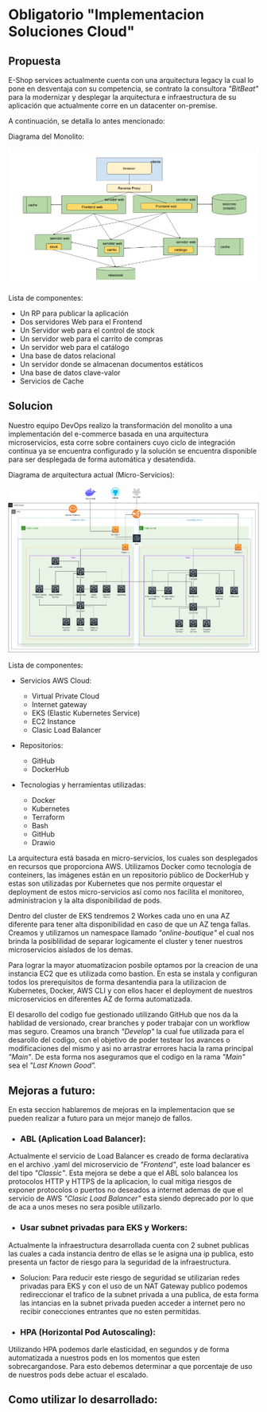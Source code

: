 # Obligatorio "Implementacion Soluciones Cloud"

## Propuesta

E-Shop services actualmente cuenta con una arquitectura legacy la cual lo pone en desventaja con su competencia, se contrato la consultora *"BitBeat"* para la modernizar y desplegar la arquitectura e infraestructura de su aplicación que actualmente corre en un datacenter on-premise.

A continuación, se detalla lo antes mencionado:

Diagrama del Monolito:

![Monolito](https://github.com/ggomez97/obl-cloud-2022/blob/develop/online-boutique/docs/img/Monolito.png)

Lista de componentes:
- Un RP para publicar la aplicación
- Dos servidores Web para el Frontend
- Un Servidor web para el control de stock
- Un servidor web para el carrito de compras
- Un servidor web para el catálogo
- Una base de datos relacional
- Un servidor donde se almacenan documentos estáticos
- Una base de datos clave-valor
- Servicios de Cache

## Solucion

Nuestro equipo DevOps realizo la transformación del monolito a una implementación del e-commerce basada en una arquitectura microservicios, esta corre sobre containers cuyo ciclo de integración continua ya se encuentra configurado y la solución se encuentra disponible para ser desplegada de forma automática y desatendida.

Diagrama de arquitectura actual (Micro-Servicios):

![Diagrama](https://github.com/ggomez97/obl-cloud-2022/blob/develop/online-boutique/docs/img/Arquitectura%203.drawio%20(1).png)

Lista de componentes: 

- Servicios AWS Cloud:
  - Virtual Private Cloud
  - Internet gateway
  - EKS (Elastic Kubernetes Service)
  - EC2 Instance
  - Clasic Load Balancer

- Repositorios:
  - GitHub
  - DockerHub

- Tecnologias y herramientas utilizadas:
  - Docker
  - Kubernetes
  - Terraform
  - Bash
  - GitHub
  - Drawio

La arquitectura está basada en micro-servicios, los cuales son desplegados en recursos que proporciona AWS.
Utilizamos Docker como tecnología de conteiners, las imágenes están en un repositorio público de DockerHub y estas son utilizadas por Kubernetes que nos permite orquestar el deployment de estos micro-servicios así como nos facilita el monitoreo, administracion y la alta disponibilidad de pods.

Dentro del cluster de EKS tendremos 2 Workes cada uno en una AZ diferente para tener alta disponibilidad en caso de que un AZ tenga fallas.
Creamos y utilizamos un namespace llamado *"online-boutique"* el cual nos brinda la posiblilidad de separar logicamente el cluster y tener nuestros microservicios aislados de los demas.

Para lograr la mayor atuomatizacion posbile optamos por la creacion de una instancia EC2 que es utilizada como bastion.
En esta se instala y configuran todos los prerequisitos de forma desantendia para la utilizacion de Kubernetes, Docker, AWS CLI y con ellos hacer el deployment de nuestros microservicios en diferentes AZ de forma automatizada.

El desarollo del codigo fue gestionado utilizando GitHub que nos da la hablidad de versionado, crear branches y poder trabajar con un workflow mas seguro.
Creamos una branch *"Develop"* la cual fue utilizada para el desarollo del codigo, con el objetivo de poder testear los avances o modificaciones del mismo y asi no arrastrar errores hacia la rama principal *"Main"*. De esta forma nos aseguramos que el codigo en la rama *"Main"* sea el *"Last Known Good".*

## Mejoras a futuro:

En esta seccion hablaremos de mejoras en la implementacion que se pueden realizar a futuro para un mejor manejo de fallos.

- ### ABL (Aplication Load Balancer):

Actualmente el servicio de Load Balancer es creado de forma declarativa en el archivo .yaml del microservicio de *"Frontend"*, este load balancer es del tipo *"Classic"*. Esta mejora se debe a que el ABL solo balancea los protocolos HTTP y HTTPS de la aplicacion, lo cual mitiga riesgos de exponer protocolos o puertos no deseados a internet ademas de que el servicio de AWS *"Clasic Load Balancer"* esta siendo deprecado por lo que de aca a unos meses no sera posible utilizarlo.

- ### Usar subnet privadas para EKS y Workers:

Actualmente la infraestructura desarrollada cuenta con 2 subnet publicas las cuales a cada instancia dentro de ellas se le asigna una ip publica, esto presenta un factor de riesgo para la seguridad de la infraestructura.

  - Solucion:
Para reducir este riesgo de seguridad se utilizarian redes privadas para EKS y con el uso de un NAT Gateway publico podemos redireccionar el trafico de la subnet privada a una publica, de esta forma las intancias en la subnet privada pueden acceder a internet pero no recibir conecciones entrantes que no esten permitidas.

- ### HPA (Horizontal Pod Autoscaling):

Utilizando HPA podemos darle elasticidad, en segundos y de forma automatizada a nuestros pods en los momentos que  esten sobrecargandose.
Para esto debemos determinar a que porcentaje de uso de nuestros pods debe actuar el escalado.


## Como utilizar lo desarrollado:

















